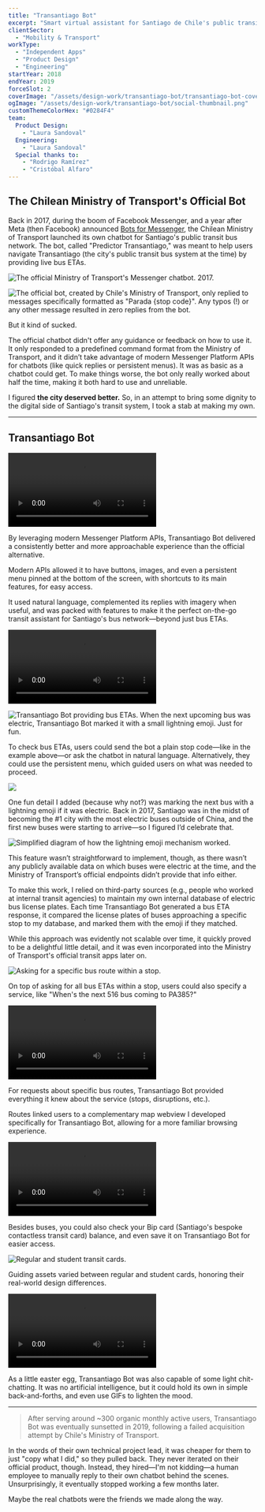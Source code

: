 ```yaml
---
title: "Transantiago Bot"
excerpt: "Smart virtual assistant for Santiago de Chile's public transit bus network."
clientSector:
  - "Mobility & Transport"
workType:
  - "Independent Apps"
  - "Product Design"
  - "Engineering"
startYear: 2018
endYear: 2019
forceSlot: 2
coverImage: "/assets/design-work/transantiago-bot/transantiago-bot-cover.mp4"
ogImage: "/assets/design-work/transantiago-bot/social-thumbnail.png"
customThemeColorHex: "#0284F4"
team:
  Product Design:
    - "Laura Sandoval"
  Engineering:
    - "Laura Sandoval"
  Special thanks to:
    - "Rodrigo Ramírez"
    - "Cristóbal Alfaro"
---
```


## The Chilean Ministry of Transport's Official Bot

Back in 2017, during the boom of Facebook Messenger, and a year after Meta (then Facebook) announced [Bots for Messenger](https://developers.facebook.com/blog/post/2016/07/01/bots-for-messenger-updates/), the Chilean Ministry of Transport launched its own chatbot for Santiago's public transit bus network. The bot, called "Predictor Transantiago," was meant to help users navigate Transantiago (the city's public transit bus system at the time) by providing live bus ETAs.

![The official Ministry of Transport's Messenger chatbot. 2017.](/assets/design-work/transantiago-bot/mtt-bot-screen-recording-2017-2.gif)

![The official bot, created by Chile's Ministry of Transport, only replied to messages specifically formatted as "Parada {stop code}". Any typos (!) or any other message resulted in zero replies from the bot.](/assets/design-work/transantiago-bot/mtt-bot-screen-recording-2017.gif)

But it kind of sucked.

The official chatbot didn't offer any guidance or feedback on how to use it. It only responded to a predefined command format from the Ministry of Transport, and it didn’t take advantage of modern Messenger Platform APIs for chatbots (like quick replies or persistent menus). It was as basic as a chatbot could get. To make things worse, the bot only really worked about half the time, making it both hard to use and unreliable.

I figured **the city deserved better.** So, in an attempt to bring some dignity to the digital side of Santiago's transit system, I took a stab at making my own.

---

## Transantiago Bot

![Transantiago Bot's onboarding experience, leveraging modern Messenger features to provide a more approachable experience to transit compared to the official alternative.](/assets/design-work/transantiago-bot/transantiago-bot-onboarding.mp4)

By leveraging modern Messenger Platform APIs, Transantiago Bot delivered a consistently better and more approachable experience than the official alternative.

Modern APIs allowed it to have buttons, images, and even a persistent menu pinned at the bottom of the screen, with shortcuts to its main features, for easy access.

It used natural language, complemented its replies with imagery when useful, and was packed with features to make it the perfect on-the-go transit assistant for Santiago's bus network—beyond just bus ETAs.

![When in need of additional information, like a stop code, Transantiago Bot provided guidance to users on what it needed to proceed.](/assets/design-work/transantiago-bot/transantiago-bot-bus-stop-guided.mp4)

![Transantiago Bot providing bus ETAs. When the next upcoming bus was electric, Transantiago Bot marked it with a small lightning emoji. Just for fun.](/assets/design-work/transantiago-bot/transantiago-bot-bus-stop.png)

To check bus ETAs, users could send the bot a plain stop code—like in the example above—or ask the chatbot in natural language. Alternatively, they could use the persistent menu, which guided users on what was needed to proceed.

![](/assets/design-work/transantiago-bot/transantiago-bot-bus-stop-lightning.png)

One fun detail I added (because why not?) was marking the next bus with a lightning emoji if it was electric. Back in 2017, Santiago was in the midst of becoming the #1 city with the most electric buses outside of China, and the first new buses were starting to arrive—so I figured I’d celebrate that.

![Simplified diagram of how the lightning emoji mechanism worked.](/assets/design-work/transantiago-bot/api-diagram.png)

This feature wasn’t straightforward to implement, though, as there wasn’t any publicly available data on which buses were electric at the time, and the Ministry of Transport’s official endpoints didn’t provide that info either.

To make this work, I relied on third-party sources (e.g., people who worked at internal transit agencies) to maintain my own internal database of electric bus license plates. Each time Transantiago Bot generated a bus ETA response, it compared the license plates of buses approaching a specific stop to my database, and marked them with the emoji if they matched.

While this approach was evidently not scalable over time, it quickly proved to be a delightful little detail, and it was even incorporated into the Ministry of Transport's official transit apps later on.

![Asking for a specific bus route within a stop.](/assets/design-work/transantiago-bot/transantiago-bot-bus-stop-and-route.png)

On top of asking for all bus ETAs within a stop, users could also specify a service, like "When's the next 516 bus coming to PA385?"

![For more complex requests, like bus routes, I made complementary webviews Transantiago Bot could link to, without abandoning Messenger.](/assets/design-work/transantiago-bot/transantiago-bot-bus-route.mp4)

For requests about specific bus routes, Transantiago Bot provided everything it knew about the service (stops, disruptions, etc.).

Routes linked users to a complementary map webview I developed specifically for Transantiago Bot, allowing for a more familiar browsing experience.

![First-time user experience for checking your transit card balance on Transantiago Bot.](/assets/design-work/transantiago-bot/transantiago-bot-card-balance-ftux.mp4)

Besides buses, you could also check your Bip card (Santiago's bespoke contactless transit card) balance, and even save it on Transantiago Bot for easier access.

![Regular and student transit cards.](/assets/design-work/transantiago-bot/transantiago-bot-transit-cards.png)

Guiding assets varied between regular and student cards, honoring their real-world design differences.

![Chit chatting with Transantiago Bot.](/assets/design-work/transantiago-bot/transantiago-bot-easter-egg.mp4)

As a little easter egg, Transantiago Bot was also capable of some light chit-chatting. It was no artificial intelligence, but it could hold its own in simple back-and-forths, and even use GIFs to lighten the mood.

---

> After serving around ~300 organic monthly active users, Transantiago Bot was eventually sunsetted in 2019, following a failed acquisition attempt by Chile's Ministry of Transport.

In the words of their own technical project lead, it was cheaper for them to just "copy what I did," so they pulled back. They never iterated on their official product, though. Instead, they hired—I'm not kidding—a human employee to manually reply to their own chatbot behind the scenes. Unsurprisingly, it eventually stopped working a few months later. 

Maybe the real chatbots were the friends we made along the way.